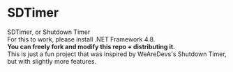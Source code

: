 # SDTimer
SDTimer, or Shutdown Timer  
For this to work, please install .NET Framework 4.8.  
**You can freely fork and modify this repo + distributing it.**  
This is just a fun project that was inspired by WeAreDevs's Shutdown Timer, but with slightly more features.

